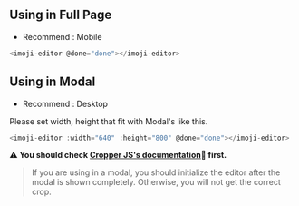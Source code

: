 ## Using in Full Page

- Recommend : Mobile

```js
<imoji-editor @done="done"></imoji-editor>
```

## Using in Modal

- Recommend : Desktop

Please set width, height that fit with Modal's like this.

```js
<imoji-editor :width="640" :height="800" @done="done"></imoji-editor>
```

**⚠ You should check [Cropper JS's documentation](https://github.com/fengyuanchen/cropperjs)🔻 first.**

> If you are using in a modal, you should initialize the editor after the modal is shown completely. Otherwise, you will not get the correct crop.
